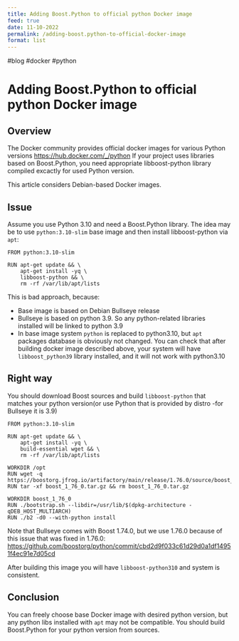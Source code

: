 ```yaml
---
title: Adding Boost.Python to official python Docker image
feed: true
date: 11-10-2022
permalink: /adding-boost.python-to-official-docker-image
format: list
---
```


#blog #docker #python
# Adding Boost.Python to official python Docker image

## Overview
The Docker community provides official docker images for various Python versions https://hub.docker.com/_/python
If your project uses libraries based on Boost.Python, you need appropriate libboost-python library compiled excactly for used Python version.

This article considers Debian-based Docker images.

## Issue
Assume you use Python 3.10 and need a Boost.Python library.
The idea may be to use `python:3.10-slim` base image and then install libboost-python via `apt`:
```
FROM python:3.10-slim

RUN apt-get update && \
    apt-get install -yq \
    libboost-python && \
    rm -rf /var/lib/apt/lists
```

This is bad approach, because:
- Base image is based on Debian Bullseye release
- Bullseye is based on python 3.9. So any python-related libraries installed will be linked to python 3.9
- In base image system `python` is replaced to python3.10, but `apt` packages database is obviously not changed.
You can check that after building docker image described above, your system will have `libboost_python39` library installed, and it will not work with python3.10

## Right way
You should download Boost sources and build `libboost-python`  that matches your python version(or use Python that is provided by distro -for Bullseye it is 3.9)
```
FROM python:3.10-slim

RUN apt-get update && \
    apt-get install -yq \
    build-essential wget && \
    rm -rf /var/lib/apt/lists

WORKDIR /opt
RUN wget -q https://boostorg.jfrog.io/artifactory/main/release/1.76.0/source/boost_1_76_0.tar.gz
RUN tar -xf boost_1_76_0.tar.gz && rm boost_1_76_0.tar.gz

WORKDIR boost_1_76_0
RUN ./bootstrap.sh --libdir=/usr/lib/$(dpkg-architecture -qDEB_HOST_MULTIARCH)
RUN ./b2 -d0 --with-python install
```
Note that Bullseye comes with Boost 1.74.0, but we use 1.76.0 because of this issue that was fixed in 1.76.0:
https://github.com/boostorg/python/commit/cbd2d9f033c61d29d0a1df14951f4ec91e7d05cd

After building this image you will have `libboost-python310` and system is consistent.

## Conclusion
You can freely choose base Docker image with desired python version, but any python libs installed with `apt` may not be compatible. You should build Boost.Python for your python version from sources. 
